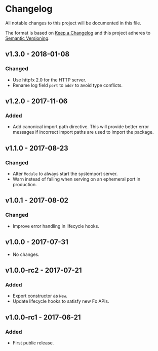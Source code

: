 # Changelog
All notable changes to this project will be documented in this file.

The format is based on [Keep a Changelog](http://keepachangelog.com/en/1.0.0/)
and this project adheres to [Semantic Versioning](http://semver.org/spec/v2.0.0.html).

## v1.3.0 - 2018-01-08
### Changed
- Use httpfx 2.0 for the HTTP server.
- Rename log field `port` to `addr` to avoid type conflicts.

## v1.2.0 - 2017-11-06
### Added
- Add canonical import path directive. This will provide better error messages
  if incorrect import paths are used to import the package.

## v1.1.0 - 2017-08-23
### Changed
- Alter `Module` to always start the systemport server.
- Warn instead of failing when serving on an ephemeral port in production.

## v1.0.1 - 2017-08-02
### Changed
- Improve error handling in lifecycle hooks.

## v1.0.0 - 2017-07-31

- No changes.

## v1.0.0-rc2 - 2017-07-21
### Added
- Export constructor as `New`.
- Update lifecycle hooks to satisfy new Fx APIs.

## v1.0.0-rc1 - 2017-06-21
### Added
- First public release.
